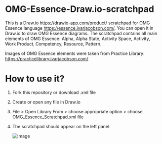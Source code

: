 # OMG-Essence-Draw.io-scratchpad
This is a Draw.io https://drawio-app.com/product/ scratchpad for OMG Essence language https://essence.ivarjacobson.com/. You can open it in Draw.io to draw OMG Essence diagrams. The scratchpad contains all main elements of OMG Essence: Alpha, Alpha State, Activity Space, Activity, Work Product, Competency, Resource, Pattern. 

Images of OMG Essence elements were taken from Practice Library: https://practicelibrary.ivarjacobson.com/

# How to use it?
1. Fork this repository or download .xml file
2. Create or open any file in Draw.io
3. File > Open Library From > choose appropriate option > choose OMG_Essence_Scratchpad.xml file
4. The scratchpad should appear on the left panel:

	![image](https://user-images.githubusercontent.com/105219817/167424509-08dc9235-d640-4e4f-8a9a-0a6220a1050e.png)


